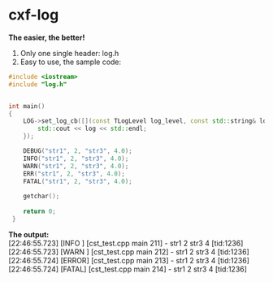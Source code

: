 # cxf-log

**The easier, the better!**

1. Only one single header: log.h
2. Easy to use, the sample code:

```c++
#include <iostream>
#include "log.h"


int main()
{
	LOG->set_log_cb([](const TLogLevel log_level, const std::string& log) {
		std::cout << log << std::endl;
	});

 	DEBUG("str1", 2, "str3", 4.0);
 	INFO("str1", 2, "str3", 4.0);
 	WARN("str1", 2, "str3", 4.0);
 	ERR("str1", 2, "str3", 4.0);
 	FATAL("str1", 2, "str3", 4.0);
 	  
 	getchar();
 	  
 	return 0;
 }
```

**The output:**<br/>
[22:46:55.723] [INFO ] [cst_test.cpp main 211] - str1 2 str3 4 [tid:1236]<br/>
[22:46:55.723] [WARN ] [cst_test.cpp main 212] - str1 2 str3 4 [tid:1236]<br/>
[22:46:55.724] [ERROR] [cst_test.cpp main 213] - str1 2 str3 4 [tid:1236]<br/>
[22:46:55.724] [FATAL] [cst_test.cpp main 214] - str1 2 str3 4 [tid:1236]<br/>
